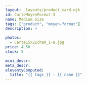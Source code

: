 ```yaml
---
layout: _layouts/product_card.njk
id: CarteMoyenFormat-3
name: Medium Size
tags: ["product", "moyen-format"]
description: >

photos:
  - Carte15x21cham_1-a.jpg
price: 4.50
stock: 5

mini_descr:
meta_descr:
eleventyComputed:
  title: "{{ tags }} - {{ name }}"
---
```

